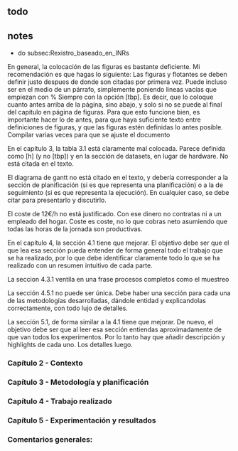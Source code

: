## todo

## notes

- do subsec:Rexistro_baseado_en_INRs

<!-- En la sección 2.2.1, eliminaría el item de "metodoloxía" y todo lo que cuelta de él. No dice gran cosa ni aporta nada nuevo que no se vaya a discutir ya en estado del arte. -->

<!-- Por otra parte, en la sección 2.2.1, falta un párrafo al final contextualizando, dentro de todo esa variedad de formas de registro y opciones, dónde se centra o donde encaja el presente trabajo. -->

En general, la colocación de las figuras es bastante deficiente. Mi recomendación es que hagas lo siguiente:
        Las figuras y flotantes se deben definir justo despues de donde son citadas por primera vez. Puede incluso ser en el medio de un párrafo, simplemente poniendo lineas vacías que empiezan con %
        Siempre con la opción [tbp]. Es decir, que lo coloque cuanto antes arriba de la página, sino abajo, y solo si no se puede al final del capítulo en página de figuras. Para que esto funcione bien, es importante hacer lo de antes, para que haya suficiente texto entre definiciones de figuras, y que las figuras estén definidas lo antes posible.
        Compilar varias veces para que se ajuste el documento

<!-- En 2.2.2.1, en la descripción de métodos FBR, tanto FLANN como RANSAC no se ajustan a lo que ahí pones como "descripción". Son más bien matching, y están más relacionados con la estimación de la transofrmación que con la descripción. -->
<!-- 
En la sección 2.2.2.2, los primeros párrafos hacen básicamente referencia a métodos de regresión directa, y ese texto se debería encajar en el párrafo correspondiente. Eliminaría los métodos basados en GAN o los encajaría dentro del paradigma que corresponda. GAN es un método para hacer algo, no lo que hacer. -->

<!-- Falta discutir estado del arte en registro de retinas -->

<!-- Falta introducir registro basado en INR en algún punto del contexto -->

<!-- Falta una discusión de donde encaja el trabajo dentro de ese estado del arte -->

En el capítulo 3, la tabla 3.1 está claramente mal colocada. Parece definida como [h] (y no [tbp]) y en la sección de datasets, en lugar de hardware. No está citada en el texto.

El diagrama de gantt no está citado en el texto, y debería corresponder a la sección de planificación (si es que representa una planificación) o a la de seguimiento (si es que representa la ejecución). En cualquier caso, se debe citar para presentarlo y discutirlo.

El coste de 12€/h no está justificado. Con ese dinero no contratas ni a un empleado del hogar. Coste es coste, no lo que cobras neto asumiendo que todas las horas de la jornada son productivas.

En el capítulo 4, la sección 4.1 tiene que mejorar. El objetivo debe ser que el que lea esa sección pueda entender de forma general todo el trabajo que se ha realizado, por lo que debe identificar claramente todo lo que se ha realizado con un resumen intuitivo de cada parte.

La seccion 4.3.1 ventila en una frase procesos completos como el muestreo

La sección 4.5.1 no puede ser única. Debe haber una sección para cada una de las metodologías desarrolladas, dándole entidad y explicandolas correctamente, con todo lujo de detalles.

La sección 5.1, de forma similar a la 4.1 tiene que mejorar. De nuevo, el objetivo debe ser que al leer esa sección entiendas aproximadamente de que van todos los experimentos. Por lo tanto hay que añadir descripción y highlights de cada uno. Los detalles luego.

### Capítulo 2 - Contexto

<!-- Intentaría mejorar el contexto de registro, cubriendo bien todas sus tipologías -->
<!-- 
Intentaría mejorar el estado del arte, para cubrir métodos basados en optimización directa de similitud de imagen (IBR), y métodos basados en matching de caracteristicas (FBR), identificando sus partes.

Luego, revisaría los  métodos deep learning que substituyen módulos de IBR (similitud, optimizador, y sí, el modelo de transformación en sí, como IDIR), y  metodos deep learning que substituyen módulos de FBR (feature detector, feature descriptor, matching), y métodos deep learning de regresión directa o inferencia amortizada. Debe discutirse donde se encuadra el trabajo realizado en relación a estos médodos. El objetivo del estado del arte no es revisar todo, ni en detalle, sino simplificar "lo que hay", para que se entienda "donde encaja" tu trabajo. -->

<!-- Incorporaría la revisión de métodos aplicados a retina al estado del arte, y en términos de los conceptos introducidos para le contexto general. La idea identificar trabajos que han aplicado las ideas generales del punto anterior, sin entrar en pormenores. La idea es evidenciar que IDIR o similares no han sido aplicados, y que ahí es donde se enfoca este trabajo. -->

<!-- La sección IDIR, iría a trabajo realizado. Es parte del trabajo entender y adaptar el método base, por lo que debe ir allí. En este capítulo de contexto solo se debe introducir conceptualmente "para que se entienda". Los detalles técnicos van donde hacen falta y tienen sentido, que es en trabajo realizado -->

<!-- El capítulo debe cerrar con una buena sección de trabajo realizado, a modo de conclusión. Donde, de forma simplificada, se haga referencia a lo discutido anteriormente de manera general, ya que justifica proponer lo que se propone hacer. También se debe profundizar y hacer énfasis en todas las aportaciones realizadas, poniendolas en contexto. -->

### Capítulo 3 - Metodología y planificación

<!-- Falta identificar los conjuntos de datos públicos como rescursos -->
<!-- Incluiría un estimador de esfuerzo en las tareas y  -->
<!-- un diagrama de Gantt -->
<!-- Falta realizar estimación de costes planificados -->

<!-- Haría una sección de seguimiento de la planificación, y estimación de coste real, a modo de conclusión del capítulo. -->

### Capítulo 4 - Trabajo realizado

<!-- Este debe ser el capítulo más extenso de la memoria, junto con el de experimentos. De lo contrario, parecerá que el trabajo realizado son 5 páginas sin rellenar del todo. Hay espacio, así que hay que trabajar mucho más este capítulo. No te habíamos enviado comentarios antes con la esperanza de tener más material con el que trabajar (no podemos estar revisando memorias que están de forma evidente sin terminar, porque implicaría hacer 3 o cuatro iteraciones sobre cosas que, en el fondo, dependen completamente de ti). Lamentablemente este capítulo no ha avanzado nada. Evidentemente no está bien. ¿Refleja este capítulo todo lo que has hecho? -->

<!-- Estructura el trabajo realizado en varias partes, haciendo una buena introducción en el capítulo. Luego, haz una sección detallando cada una de las partes: Estudio de IDIR, Adaptación a 2D con retinas, replicación de resultados, diseño de experimentos y metodología de evaluación en retinas (incluyendo esquema general de entrenamiento, conjuntos de datos, y todo tipo de métricas de análisis en detalle). Es importante explicar bien todas las formas de presentar resultados que vas a usar y cómo se interpretan. Por último, secciones destinadas a describir metodologías de mejora desarrolladas por ti mismo (hay varias, como los métodos de muestreo etc.) -->

### Capítulo 5 - Experimentación y resultados

<!-- Igual que el capítulo 4, parece que no ha avanzado. -->
<!-- 
En la sección de vista general, debes describir los experimentos de forma simplificada, como te dijimos, motivando el por qué se hacen. -->

<!-- Eleva cada experimento a sección (no subsección colgando de experimentos), y organizalos en susbsecciones de resultados y discusión (no subsubsecciones). En general, lo que hay está escueto. -->

<!-- Hace falta una sección final de comparativa, que ponga de relieve las mejores solucione y destaque las aportaciones

Una sección resumen con las principales observaciones derivadas de las discusiones previas. -->

### Comentarios generales:
<!-- 
Referencias cruzadas a figuras. En general, las figuras flotantes (y tablas) deben dejarse libres sin forzar a (ni pretender) que se coloquen en una posición concreta. Luego, en el texto, se deben citar siempre, donde sean relevantes. Por ejemplo: "Como se puede ver en la figura \ref{fig:***}" sería correcto, mientras que "Como se puede observar en la siguiente figura: " no sería correcto (ya que asume que la figura tiene que estar ahí. La figura siempre debe estar definida después de su primera cita. Fíjate también que en las citas a figuras, tablas, ecuaciones, etc. debes escribir "la figura \ref", "la tabla \ref", "la ecuación \ref", y no simplemente \ref.

Citas a bibliografía, siempre dentro de la frase, antes del punto. -->
